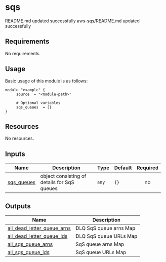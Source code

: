 # sqs

<!-- BEGINNING OF PRE-COMMIT-TERRAFORM DOCS HOOK -->
README.md updated successfully
aws-sqs/README.md updated successfully
<!-- END OF PRE-COMMIT-TERRAFORM DOCS HOOK -->

<!-- BEGIN_AUTOMATED_TF_DOCS_BLOCK -->
## Requirements

No requirements.
## Usage
Basic usage of this module is as follows:
```hcl
module "example" {
  	 source  = "<module-path>"
  
	 # Optional variables
  	 sqs_queues  = {}
}
```
## Resources

No resources.
## Inputs

| Name | Description | Type | Default | Required |
|------|-------------|------|---------|:--------:|
| <a name="input_sqs_queues"></a> [sqs\_queues](#input\_sqs\_queues) | object consisting of details for SqS queues | `any` | `{}` | no |
## Outputs

| Name | Description |
|------|-------------|
| <a name="output_all_dead_letter_queue_arns"></a> [all\_dead\_letter\_queue\_arns](#output\_all\_dead\_letter\_queue\_arns) | DLQ SqS queue arns Map |
| <a name="output_all_dead_letter_queue_ids"></a> [all\_dead\_letter\_queue\_ids](#output\_all\_dead\_letter\_queue\_ids) | DLQ SqS queue URLs Map |
| <a name="output_all_sqs_queue_arns"></a> [all\_sqs\_queue\_arns](#output\_all\_sqs\_queue\_arns) | SqS queue arns Map |
| <a name="output_all_sqs_queue_ids"></a> [all\_sqs\_queue\_ids](#output\_all\_sqs\_queue\_ids) | SqS queue URLs Map |
<!-- END_AUTOMATED_TF_DOCS_BLOCK -->
